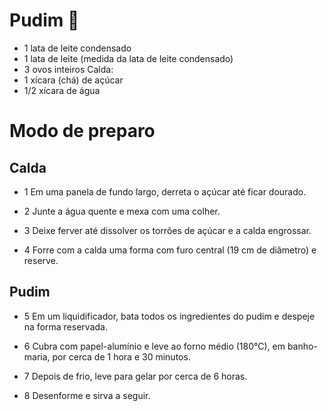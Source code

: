 # Pudim  :custard:
- 1 lata de leite condensado
- 1 lata de leite (medida da lata de leite condensado)
- 3 ovos inteiros
Calda:
- 1 xícara (chá) de açúcar
- 1/2 xícara de água

# Modo de preparo
## Calda
- 1 Em uma panela de fundo largo, derreta o açúcar até ficar dourado.

- 2 Junte a água quente e mexa com uma colher.

- 3 Deixe ferver até dissolver os torrões de açúcar e a calda engrossar.

- 4 Forre com a calda uma forma com furo central (19 cm de diâmetro) e reserve.

## Pudim
- 5 Em um liquidificador, bata todos os ingredientes do pudim e despeje na forma reservada.

- 6 Cubra com papel-alumínio e leve ao forno médio (180°C), em banho-maria, por cerca de 1 hora e 30 minutos.

- 7 Depois de frio, leve para gelar por cerca de 6 horas.

- 8 Desenforme e sirva a seguir.
